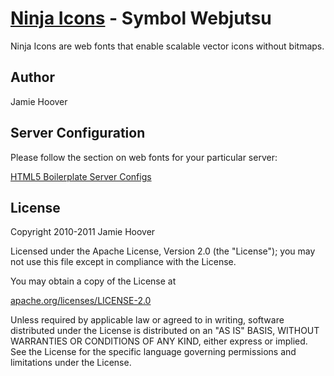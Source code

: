 [Ninja Icons](http://ninjaui.com/) - Symbol Webjutsu
====================================================

Ninja Icons are web fonts that enable scalable vector icons without bitmaps.

Author
------

Jamie Hoover

Server Configuration
--------------------

Please follow the section on web fonts for your particular server:

[HTML5 Boilerplate Server Configs](https://github.com/paulirish/html5-boilerplate-server-configs)

License
-------

Copyright 2010-2011 Jamie Hoover

Licensed under the Apache License, Version 2.0 (the "License");
you may not use this file except in compliance with the License.

You may obtain a copy of the License at

[apache.org/licenses/LICENSE-2.0](http://www.apache.org/licenses/LICENSE-2.0)

Unless required by applicable law or agreed to in writing, software
distributed under the License is distributed on an "AS IS" BASIS,
WITHOUT WARRANTIES OR CONDITIONS OF ANY KIND, either express or implied.
See the License for the specific language governing permissions and
limitations under the License.
